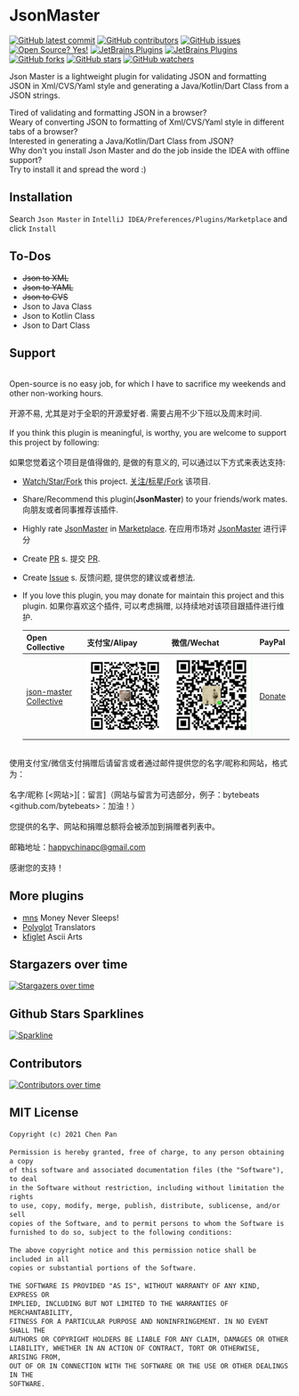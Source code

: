 # JsonMaster
[![GitHub latest commit](https://badgen.net/github/last-commit/bytebeats/JsonMaster)](https://github.com/bytebeats/JsonMaster/commit/)
[![GitHub contributors](https://img.shields.io/github/contributors/bytebeats/JsonMaster.svg)](https://github.com/bytebeats/JsonMaster/graphs/contributors/)
[![GitHub issues](https://img.shields.io/github/issues/bytebeats/JsonMaster.svg)](https://github.com/bytebeats/JsonMaster/issues/)
[![Open Source? Yes!](https://badgen.net/badge/Open%20Source%20%3F/Yes%21/blue?icon=github)](https://github.com/bytebeats/JsonMaster/)
[![JetBrains Plugins](https://img.shields.io/jetbrains/plugin/v/15218-json-master.svg)](https://plugins.jetbrains.com/plugin/15218-json-master)
[![JetBrains Plugins](https://img.shields.io/jetbrains/plugin/r/rating/15218)](https://plugins.jetbrains.com/plugin/15218-json-master)
[![GitHub forks](https://img.shields.io/github/forks/bytebeats/JsonMaster.svg?style=social&label=Fork&maxAge=2592000)](https://github.com/bytebeats/JsonMaster/network/)
[![GitHub stars](https://img.shields.io/github/stars/bytebeats/JsonMaster.svg?style=social&label=Star&maxAge=2592000)](https://github.com/bytebeats/JsonMaster/stargazers/)
[![GitHub watchers](https://img.shields.io/github/watchers/bytebeats/JsonMaster.svg?style=social&label=Watch&maxAge=2592000)](https://github.com/bytebeats/JsonMaster/watchers/)

Json Master is a lightweight plugin for validating JSON and formatting JSON in Xml/CVS/Yaml style and generating a Java/Kotlin/Dart Class from a JSON strings.<br>

Tired of validating and formatting JSON in a browser?<br>
Weary of converting JSON to formatting of Xml/CVS/Yaml style in different tabs of a browser?<br>
Interested in generating a Java/Kotlin/Dart Class from JSON?<br>
Why don't you install Json Master and do the job inside the IDEA with offline support?<br>
Try to install it and spread the word :)<br>

## Installation

Search `Json Master` in `IntelliJ IDEA/Preferences/Plugins/Marketplace` and click `Install`

## To-Dos
* <s>Json to XML</s>
* <s>Json to YAML</s>
* <s>Json to CVS</s>
* Json to Java Class
* Json to Kotlin Class
* Json to Dart Class

## Support
<br>Open-source is no easy job, for which I have to sacrifice my weekends and other non-working hours.</br>
<br>开源不易, 尤其是对于全职的开源爱好者. 需要占用不少下班以及周末时间.</br>
<br>If you think this plugin is meaningful, is worthy, you are welcome to support this project by following:</br>
<br>如果您觉着这个项目是值得做的, 是做的有意义的, 可以通过以下方式来表达支持: </br>

* [Watch/Star/Fork](https://github.com/bytebeats/JsonMaster) this project. [关注/标星/Fork](https://github.com/bytebeats/JsonMaster) 该项目.
* Share/Recommend this plugin(<b>JsonMaster</b>) to your friends/work mates. 向朋友或者同事推荐该插件.
* Highly rate [JsonMaster](https://plugins.jetbrains.com/plugin/15218-json-master/) in [Marketplace](https://plugins.jetbrains.com/). 在应用市场对 [JsonMaster](https://plugins.jetbrains.com/plugin/15218-json-master/) 进行评分
* Create [PR](https://github.com/bytebeats/JsonMaster/pulls) s. 提交 [PR](https://github.com/bytebeats/JsonMaster/pulls).
* Create [Issue](https://github.com/bytebeats/JsonMaster/issues) s. 反馈问题, 提供您的建议或者想法.
* If you love this plugin, you may donate for maintain this project and this plugin. 如果你喜欢这个插件, 可以考虑捐赠, 以持续地对该项目跟插件进行维护.

    Open Collective | 支付宝/Alipay | 微信/Wechat | PayPal
    -------------- | -------------- | -------------- | --------------
    <a href=https://opencollective.com/json-master-collective>json-master Collective</a> | ![alipay](receipts/alipay_receipt.png) | ![wechat](receipts/wechat_receipt.png) | <a href=https://www.paypal.me/bytesbeat>Donate</a>

<br>使用支付宝/微信支付捐赠后请留言或者通过邮件提供您的名字/昵称和网站，格式为：</br>
<br>名字/昵称 [<网站>][：留言]（网站与留言为可选部分，例子：bytebeats <github.com/bytebeats>：加油！）</br>
<br>您提供的名字、网站和捐赠总额将会被添加到捐赠者列表中。</br>
<br>邮箱地址：<a href="mailto:happychinapc@gmail.com?subject=JsonMaster捐赠&body=你做的工作很有意义, 加油!">happychinapc@gmail.com</a></br>
<br>感谢您的支持！</br>

## More plugins
* [mns](https://github.com/bytebeats/mns) Money Never Sleeps!
* [Polyglot](https://github.com/bytebeats/polyglot) Translators
* [kfiglet](https://github.com/bytebeats/kfiglet) Ascii Arts

## Stargazers over time
[![Stargazers over time](https://starchart.cc/bytebeats/JsonMaster.svg)](https://starchart.cc/bytebeats/JsonMaster)

## Github Stars Sparklines
[![Sparkline](https://stars.medv.io/bytebeats/JsonMaster.svg)](https://stars.medv.io/bytebeats/JsonMaster)

## Contributors
[![Contributors over time](https://contributor-graph-api.apiseven.com/contributors-svg?chart=contributorOverTime&repo=bytebeats/JsonMaster)](https://www.apiseven.com/en/contributor-graph?chart=contributorOverTime&repo=bytebeats/JsonMaster)

## MIT License

    Copyright (c) 2021 Chen Pan

    Permission is hereby granted, free of charge, to any person obtaining a copy
    of this software and associated documentation files (the "Software"), to deal
    in the Software without restriction, including without limitation the rights
    to use, copy, modify, merge, publish, distribute, sublicense, and/or sell
    copies of the Software, and to permit persons to whom the Software is
    furnished to do so, subject to the following conditions:

    The above copyright notice and this permission notice shall be included in all
    copies or substantial portions of the Software.

    THE SOFTWARE IS PROVIDED "AS IS", WITHOUT WARRANTY OF ANY KIND, EXPRESS OR
    IMPLIED, INCLUDING BUT NOT LIMITED TO THE WARRANTIES OF MERCHANTABILITY,
    FITNESS FOR A PARTICULAR PURPOSE AND NONINFRINGEMENT. IN NO EVENT SHALL THE
    AUTHORS OR COPYRIGHT HOLDERS BE LIABLE FOR ANY CLAIM, DAMAGES OR OTHER
    LIABILITY, WHETHER IN AN ACTION OF CONTRACT, TORT OR OTHERWISE, ARISING FROM,
    OUT OF OR IN CONNECTION WITH THE SOFTWARE OR THE USE OR OTHER DEALINGS IN THE
    SOFTWARE.
